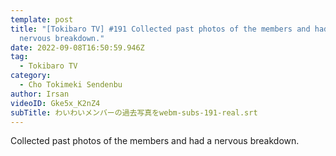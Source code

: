 ```yaml
---
template: post
title: "[Tokibaro TV] #191 Collected past photos of the members and had a
  nervous breakdown."
date: 2022-09-08T16:50:59.946Z
tag:
  - Tokibaro TV
category:
  - Cho Tokimeki Sendenbu
author: Irsan
videoID: Gke5x_K2nZ4
subTitle: わいわいメンバーの過去写真をwebm-subs-191-real.srt
---
```

Collected past photos of the members and had a nervous breakdown.